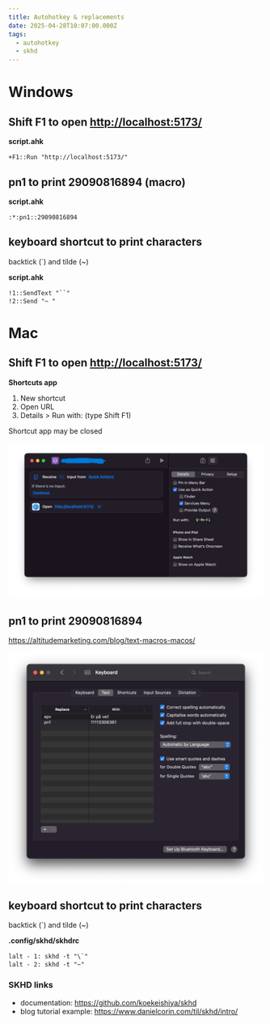```yaml
---
title: Autohotkey & replacements
date: 2025-04-28T10:07:00.000Z
tags:
  - autohotkey
  - skhd
---
```

# Windows

## Shift F1 to open <http://localhost:5173/>

**script.ahk**

```
+F1::Run "http://localhost:5173/"
```

## pn1 to print 29090816894 (macro)

**script.ahk**

```
:*:pn1::29090816894 
```

## keyboard shortcut to print characters

backtick (`) and tilde (~)

**script.ahk**

```
!1::SendText "``"
!2::Send "~ "
```

# Mac

## Shift F1 to open <http://localhost:5173/>

**Shortcuts app**

1. New shortcut
2. Open URL
3. Details > Run with: (type Shift F1)

Shortcut app may be closed

![Shortcut app](/images/open-website.png)

## pn1 to print 29090816894

<https://altitudemarketing.com/blog/text-macros-macos/>

![Settings app](/images/mac-macros.png)

## keyboard shortcut to print characters

backtick (`) and tilde (~)

**.config/skhd/skhdrc**

```
lalt - 1: skhd -t "\`"
lalt - 2: skhd -t "~"
```

### SKHD links

- documentation: <https://github.com/koekeishiya/skhd>
- blog tutorial example: <https://www.danielcorin.com/til/skhd/intro/>

